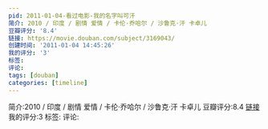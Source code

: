 ```yaml
---
pid: 2011-01-04-看过电影-我的名字叫可汗
简介: 2010 / 印度 / 剧情 爱情 / 卡伦·乔哈尔 / 沙鲁克·汗 卡卓儿
豆瓣评分: '8.4'
链接: https://movie.douban.com/subject/3169043/
创建时间: '2011-01-04 14:45:26'
我的评分: '3'
标签:
评论:
tags: [douban]
categories: [timeline]
---
```

简介:2010 / 印度 / 剧情 爱情 / 卡伦·乔哈尔 / 沙鲁克·汗 卡卓儿
豆瓣评分:8.4
[链接](https://movie.douban.com/subject/3169043/)
我的评分:3
标签:
评论:
